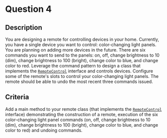# Question 4

## Description

You are designing a remote for controlling devices in your home. Currently, you have a single device you want to control: color-changing light panels. You are planning on adding more devices in the future. There are six commands you want to send to the panels: on, off, change brightness to 10 (dim), change brightness to 100 (bright), change color to blue, and change color to red. Leverage the command pattern to design a class that implements the [`RemoteControl`](RemoteControl.java) interface and controls devices. Configure some of the remote's slots to control your color-changing light panels. The remote should be able to undo the most recent three commands issued.

## Criteria

Add a main method to your remote class (that implements the [`RemoteControl`](RemoteControl.java) interface) demonstrating the construction of a remote, execution of the six color-changing light panel commands (on, off, change brightness to 10 (dim), change brightness to 100 (bright), change color to blue, and change color to red) and undoing commands.